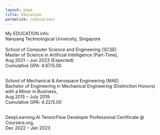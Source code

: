 ```yaml
---
layout: page
title: Education
permalink: /education/ 
---
```

My EDUCATION info:         
Nanyang Technological University, Singapore<br>                                                                                     	
School of Computer Science and Engineering (SCSE)<br>
Master of Science in Artificial Intelligence (Part-Time), <BR>
Aug 2021 – Jun 2023 (Expected)<BR>
Cumulative GPA: 4.67/5.00<BR><BR>

School of Mechanical & Aerospace Engineering (MAE)<BR>
Bachelor of Engineering in Mechanical Engineering (Distinction Honors) with a Minor in Business, <BR>
Aug 2015 – July 2019<BR>
Cumulative GPA: 4.22/5.00<BR><BR>

DeepLearning.AI TensorFlow Developer Professional Certificate @ Coursera.org,<BR>
Dec 2022 – Jan 2023

